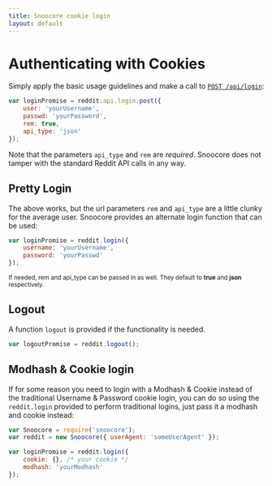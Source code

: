 ```yaml
---
title: Snoocore cookie login
layout: default
---
```


# Authenticating with Cookies

Simply apply the basic usage guidelines and make a call to [`POST /api/login`](http://www.reddit.com/dev/api#POST_api_login):

```javascript
var loginPromise = reddit.api.login.post({
    user: 'yourUsername',
    passwd: 'yourPassword',
    rem: true,
    api_type: 'json'
});
```

Note that the parameters `api_type` and `rem` are *required*. Snoocore does not tamper with the standard Reddit API calls in any way.

## Pretty Login

The above works, but the url parameters `rem` and `api_type` are a little clunky for the average user. Snoocore provides an alternate login function that can be used:

```javascript
var loginPromise = reddit.login({
    username: 'yourUsername',
    password: 'yourPasswd'
});
```

<sub>If needed, rem and api_type can be passed in as well. They default to **true** and **json** respectively.</sub>

## Logout

A function `logout` is provided if the functionality is needed.

```javascript
var logoutPromise = reddit.logout();
```


## Modhash & Cookie login

If for some reason you need to login with a Modhash & Cookie instead of the traditional Username & Password cookie login, you can do so using the `reddit.login` provided to perform traditional logins, just pass it a modhash and cookie instead:

```javascript
var Snoocore = require('snoocore');
var reddit = new Snoocore({ userAgent: 'someUserAgent' });

var loginPromise = reddit.login({
    cookie: {}, /* your cookie */
    modhash: 'yourModhash'
});
```
